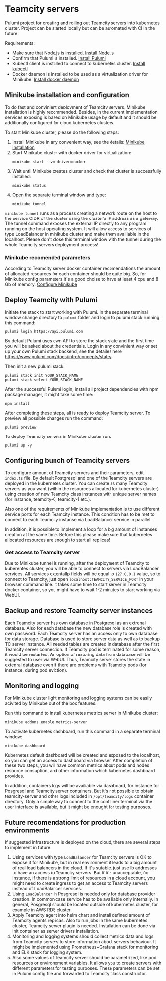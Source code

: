 # Teamcity servers

Pulumi project for creating and rolling out Teamcity servers into kubernetes cluster.
Project can be started locally but can be automated with CI in the future. 

Requirements:

* Make sure that Node.js is installed. [Install Node.js](https://nodejs.org/en/download/)
* Confirm that Pulumi is installed. [Install Pulumi](https://www.pulumi.com/docs/get-started/install/)
* Kubectl client is installed to connect to kubernetes cluster. [Install kubectl](https://kubernetes.io/ru/docs/tasks/tools/install-kubectl/)
* Docker daemon is installed to be used as a virtualization driver for Minikube. [Install docker daemon](https://docs.docker.com/engine/install/)

## Minikube installation and configuration

To do fast and convinient deployment of Teamcity servers, Minikube installation is highly recommended. Besides, in the current implementation services exposing is based on Minikube usage by default and it should be additionally configured for cloud kubernetes clusters.

To start Minikube cluster, please do the following steps:
1. Install Minikube in any convenient way, see the details: [Minikube installation](https://kubernetes.io/ru/docs/tasks/tools/install-minikube/)
1. Start Minikube cluster with docker driver for virtualization:
    ```shell
    minikube start --vm-driver=docker
    ```
1. Wait until Minikube creates cluster and check that cluster is successfully installed:
    ```shell
    minikube status
    ```
1. Open the separate terminal window and type:
    ```shell
    minikube tunnel
    ```
`minikube tunnel` runs as a process creating a network route on the host to the service CIDR of the cluster using the cluster’s IP address as a gateway. The tunnel command exposes the external IP directly to any program running on the host operating system.
It will allow access to services of type LoadBalancer in minikube cluster and make them availiable in the localhost.
Please don't close this terminal window with the tunnel during the whole Teamcity servers deployment process!

### Minikube recomended parameters
According to Teamcity server docker container recomendations the amount of allocated resources for each container should be quite big. So, for Minikube config parameters it`s a good choise to have at least 4 cpu and 8 Gb of memory. [Configure Minikube](https://minikube.sigs.k8s.io/docs/commands/config/)

## Deploy Teamcity with Pulumi

Initiate the stack to start working with Pulumi. In the separate terminal window change directory to `pulumi` folder and login to pulumi stack running this command:
```shell
pulumi login https://api.pulumi.com
```
By default Pulumi uses own API to store the stack state and the first time you will be asked about the credentials. Login in any convinient way or set up your own Pulumi stack backend, see the detailes here https://www.pulumi.com/docs/intro/concepts/state/.

Then init a new pulumi stack:
```shell
pulumi stack init YOUR_STACK_NAME
pulumi stack select YOUR_STACK_NAME
```
After the successful Pulumi login, install all project dependencies with npm package manager, it might take some time:
```shell
npm install
```
After completing these steps, all is ready to deploy Teamcity server. To preview all possible changes run the command:
```shell
pulumi preview
```
To deploy Teamcity servers in Minikube cluster run:
```shell
pulumi up -y
```

## Configuring bunch of Teamcity servers

To configure amount of Teamcity servers and their parameters, edit `index.ts` file. By default Postgresql and one of the Teamcity servers are deployed in the kubernetes cluster. You can create as many Teamcity servers as you want (within the resources allocated for kubernetes cluster) using creation of new Teamcity class instances with unique server names (for instance, teamcity-0, teamcity-1 etc.).

Also one of the requirements of Minikube implementation is to use different service ports for each Teamcity instance. This condition has to be met to connect to each Teamcity instanse via LoadBalancer service in parallel.

In addition, it is possible to implement a loop for a big amount of instanses creation at the same time. Before this please make sure that kubernetes allocated resources are enough to start all replicas!

### Get access to Teamcity server

Due to Minikube tunnel is running, after the deployment of Teamcity to kuberentes cluster, you will be able to connect to servers via LoadBalancer services. All services extentalIp fields will be equal to `127.0.0.1` value, so to connect to Teamcity, just open `localhost:TEAMCITY_SERVICE_PORT` in your browser command line. It takes some time to start server in Teamcity docker container, so you might have to wait 1-2 minutes to start working via WebUI.

## Backup and restore Teamcity server instances

Each Teamcity server has own database in Postgresql as an extrenal database. Also for each database the new database role is created with own password. Each Teamcity server has an access only to own database for data storage. Database is used to store
server data as well as to backup TC server instance. All needed tables are created in database after the first Teamcity server connection. If Teamcity pod is terminated for some reason, it would be restarted. An option of restoring data from database will be suggested to user via WebUI. Thus, Teamcity server stores the state in extenral database even if there are problems with Teamcity pods (for instance, during pod eviction).

## Monitoring and logging

For Minikube cluster light monitoring and logging systems can be easily acivited by Minikube out of the box features.

Run this command to install kubernetes metrics server in Minikube cluster:
```shell
minikube addons enable metrics-server
```
To activate kubernetes dashboard, run this command in a separate terminal window:
```shell
minikube dashboard
```
Kubernetes default dashboard will be created and exposed to the localhost, so you can get an access to dashboard via browser.
After completion of these two steps, you will have common metrics about pods and nodes resource consuption, and other information which kubernetes dashboard provides.

In addition, containers logs will be availiable via dashboard, for instance for Posgresql and Teamcity server containers. But it's not possible to obtain teamcity-server and other logs included in `/opt/teamcity/logs` container directory. Only a simple way to connect to the container terminal via the user interface is available, but it might be enought for testing purposes.

## Future recomendations for production environments

If suggested infrastructure is deployed on the cloud, there are several steps to implement in future:

1. Using services with type `LoadBalancer` for Teamcity servers is OK to expose it for Minikube, but in real environment it leads to a big amount of real load balancers in the cloud. If it's sutable, just use lb addresses to have an access to Teamcity servers. But if it's unacceptable, for instance, if there is a strong limit of resources in a cloud account, you might need to create ingress to get an access to Teamcity servers instead of LoadBalancer services.
1. Using `LoadBalancer` in Posgresql is needed only for database provider creation. In common case service has to be availiable only internally. In general, Posgresql should be located outside of kubernetes cluster, for example in AWS RDS cluster.
1. Apply Teamcity agent into helm chart and install defined amount of Teamcity agents replicas. Also to run jobs in the same kubernetes cluster, Teamcity server plugin is needed. Installation can be done via init container as server drivers installation.
1. Monitoring and logging systems should collect metrics data and logs from Teamcity servers to store information about servers behaviour.
It might be implemented using Prometheus+Grafana stack for monitoring and ELK stack for logging system.
1. Also some values of Teamcity server should be parametrized, like pod resources or environement variables. It allows you to create servers with different parameters for testing purposes. These parameters can be set in Pulumi config file and forwarded to Teamcity class constructor.